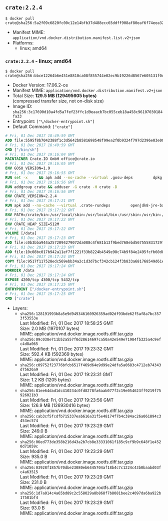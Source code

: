 ## `crate:2.2.4`

```console
$ docker pull crate@sha256:5a2f09c6820fc00c12e14bfb37d488ecc65ddff908af80eaf6f74eea32de6e34
```

-	Manifest MIME: `application/vnd.docker.distribution.manifest.list.v2+json`
-	Platforms:
	-	linux; amd64

### `crate:2.2.4` - linux; amd64

```console
$ docker pull crate@sha256:bbce12264b6e451e8810ca08f855744e02ec9b19226d8567e605131f0d076788
```

-	Docker Version: 17.06.2-ce
-	Manifest MIME: `application/vnd.docker.distribution.manifest.v2+json`
-	Total Size: **129.5 MB (129495605 bytes)**  
	(compressed transfer size, not on-disk size)
-	Image ID: `sha256:3c17690d10a4fd5a7fef23ffc1d9eaacb7bc055ceb18a458c96107030184fa33`
-	Entrypoint: `["\/docker-entrypoint.sh"]`
-	Default Command: `["crate"]`

```dockerfile
# Fri, 01 Dec 2017 18:49:59 GMT
ADD file:5595f8b7042388f1c3d5642b8581698548f99ea2f0b9324f797d2396e03e00cb in / 
# Fri, 01 Dec 2017 18:49:59 GMT
CMD ["/bin/sh"]
# Fri, 01 Dec 2017 19:16:04 GMT
MAINTAINER Crate.IO GmbH office@crate.io
# Fri, 01 Dec 2017 19:16:05 GMT
ENV GOSU_VERSION=1.9
# Fri, 01 Dec 2017 19:16:55 GMT
RUN set -x     && apk add --no-cache --virtual .gosu-deps         dpkg         gnupg         curl     && export ARCH=$(echo $(dpkg --print-architecture) | cut -d"-" -f3)     && curl -o /usr/local/bin/gosu -fSL "https://github.com/tianon/gosu/releases/download/$GOSU_VERSION/gosu-$ARCH"     && curl -o /usr/local/bin/gosu.asc -fSL "https://github.com/tianon/gosu/releases/download/$GOSU_VERSION/gosu-$ARCH.asc"     && export GNUPGHOME="$(mktemp -d)"     && gpg --keyserver ha.pool.sks-keyservers.net --recv-keys B42F6819007F00F88E364FD4036A9C25BF357DD4     && gpg --batch --verify /usr/local/bin/gosu.asc /usr/local/bin/gosu     && rm -r "$GNUPGHOME" /usr/local/bin/gosu.asc     && chmod +x /usr/local/bin/gosu     && gosu nobody true     && apk del .gosu-deps
# Fri, 01 Dec 2017 19:16:56 GMT
RUN addgroup crate && adduser -G crate -H crate -D
# Fri, 01 Dec 2017 19:16:56 GMT
ENV CRATE_VERSION=2.2.4
# Fri, 01 Dec 2017 19:17:21 GMT
RUN apk add --no-cache --virtual .crate-rundeps         openjdk8-jre-base         python3         openssl         sigar     && apk add --no-cache --virtual .build-deps         curl         gnupg         tar     && curl -fSL -O https://cdn.crate.io/downloads/releases/crate-$CRATE_VERSION.tar.gz     && curl -fSL -O https://cdn.crate.io/downloads/releases/crate-$CRATE_VERSION.tar.gz.asc     && export GNUPGHOME="$(mktemp -d)"     && gpg --keyserver ha.pool.sks-keyservers.net --recv-keys 90C23FC6585BC0717F8FBFC37FAAE51A06F6EAEB     && gpg --batch --verify crate-$CRATE_VERSION.tar.gz.asc crate-$CRATE_VERSION.tar.gz     && rm -r "$GNUPGHOME" crate-$CRATE_VERSION.tar.gz.asc     && mkdir /crate     && tar -xf crate-$CRATE_VERSION.tar.gz -C /crate --strip-components=1     && rm crate-$CRATE_VERSION.tar.gz     && ln -s /usr/bin/python3 /usr/bin/python     && rm /crate/lib/sigar/libsigar-amd64-linux.so     && apk del .build-deps
# Fri, 01 Dec 2017 19:17:22 GMT
ENV PATH=/crate/bin:/usr/local/sbin:/usr/local/bin:/usr/sbin:/usr/bin:/sbin:/bin
# Fri, 01 Dec 2017 19:17:22 GMT
ENV CRATE_HEAP_SIZE=512M
# Fri, 01 Dec 2017 19:17:22 GMT
VOLUME [/data]
# Fri, 01 Dec 2017 19:17:23 GMT
ADD file:c0b3bba944a2572094279072da088c4f681b13f9bed768ebd567555831729fab in /crate/config/crate.yml 
# Fri, 01 Dec 2017 19:17:23 GMT
ADD file:10c08bc017b942a11ef7f1221f33b8224b4549e98c74b9f84e2495fcfb60d8ce in /crate/config/log4j2.properties 
# Fri, 01 Dec 2017 19:17:24 GMT
COPY file:9517f117528edc569ebb34a2c1d3d7bcf342cb124f3b833a681768549d61ebfb in / 
# Fri, 01 Dec 2017 19:17:24 GMT
WORKDIR /data
# Fri, 01 Dec 2017 19:17:24 GMT
EXPOSE 4200/tcp 4300/tcp 5432/tcp
# Fri, 01 Dec 2017 19:17:25 GMT
ENTRYPOINT ["/docker-entrypoint.sh"]
# Fri, 01 Dec 2017 19:17:25 GMT
CMD ["crate"]
```

-	Layers:
	-	`sha256:128191993b8a5e9d949346160926359ad02df93bde62f5af8a7bc3573f53553e`  
		Last Modified: Fri, 01 Dec 2017 18:58:25 GMT  
		Size: 2.0 MB (1970107 bytes)  
		MIME: application/vnd.docker.image.rootfs.diff.tar.gzip
	-	`sha256:09c038e711b52a557f0d28614697ca50a42e549e71984fb325a4c9efc4d8a065`  
		Last Modified: Fri, 01 Dec 2017 19:23:32 GMT  
		Size: 592.4 KB (592369 bytes)  
		MIME: application/vnd.docker.image.rootfs.diff.tar.gzip
	-	`sha256:c09752f23776bfcb6517f469d64e9d99e24dfa5a0683c4712eb74343d75626a9`  
		Last Modified: Fri, 01 Dec 2017 19:23:31 GMT  
		Size: 1.2 KB (1205 bytes)  
		MIME: application/vnd.docker.image.rootfs.diff.tar.gzip
	-	`sha256:81ee64dad1dc410234c0fd8278fa6aab077f2c19e054623ff9219f75926021b3`  
		Last Modified: Fri, 01 Dec 2017 19:23:56 GMT  
		Size: 126.9 MB (126930416 bytes)  
		MIME: application/vnd.docker.image.rootfs.diff.tar.gzip
	-	`sha256:cab3cf5fcdfb715337eab616a31f5e48174f7b4c384ac26a061894c3453ec574`  
		Last Modified: Fri, 01 Dec 2017 19:23:29 GMT  
		Size: 249.0 B  
		MIME: application/vnd.docker.image.rootfs.diff.tar.gzip
	-	`sha256:06ed773de358b216d43a2b7cb8e33331061f185c9cf9b9c648f1e4520d71059c`  
		Last Modified: Fri, 01 Dec 2017 19:23:29 GMT  
		Size: 935.0 B  
		MIME: application/vnd.docker.image.rootfs.diff.tar.gzip
	-	`sha256:03928f1857b70dbe23080eb6445704af18b4c7c1224c43b0baabd03fc4a63515`  
		Last Modified: Fri, 01 Dec 2017 19:23:29 GMT  
		Size: 231.0 B  
		MIME: application/vnd.docker.image.rootfs.diff.tar.gzip
	-	`sha256:1d7a014c4a65bd89c2c558029a8b868f7b8081bee2c4097da6ba922b17581bf4`  
		Last Modified: Fri, 01 Dec 2017 19:23:29 GMT  
		Size: 93.0 B  
		MIME: application/vnd.docker.image.rootfs.diff.tar.gzip
